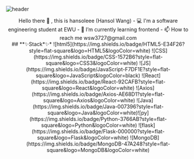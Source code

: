 ![header](https://capsule-render.vercel.app/api?type=waving&color=gradient&height=300&section=header&text=hansol&fontSize=70)

<div align=center>
Hello there 👋 , this is hansoleee (Hansol Wang)
- 💻 I'm a software engineering student at EWU
- 🌱 I’m currently learning frontend
- 📫 How to reach me wsw3727@gmail.com
</div>

<div align=center>
## **✨Stack*✨*
![html5](https://img.shields.io/badge/HTML5-E34F26?style=flat-square&logo=HTML5&logoColor=white) ![CSS](https://img.shields.io/badge/CSS-1572B6?style=flat-square&logo=CSS3&logoColor=white) ![JS](https://img.shields.io/badge/JavaScript-F7DF1E?style=flat-square&logo=JavaScript&logoColor=black)  ![React](https://img.shields.io/badge/React-92CAFB?style=flat-square&logo=React&logoColor=white)
![Axios](https://img.shields.io/badge/Axios-AE68D1?style=flat-square&logo=Axios&logoColor=white) ![Java](https://img.shields.io/badge/Java-007396?style=flat-square&logo=Java&logoColor=white)![py](https://img.shields.io/badge/Python-3766AB?style=flat-square&logo=Python&logoColor=white) ![flask](https://img.shields.io/badge/Flask-000000?style=flat-square&logo=Flask&logoColor=white)
![MongoDB](https://img.shields.io/badge/MongoDB-47A248?style=flat-square&logo=MongoDB&logoColor=white)
</div>


